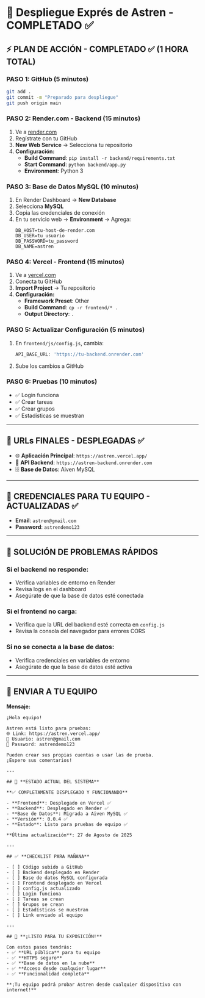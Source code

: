 # 🚀 Despliegue Exprés de Astren - COMPLETADO ✅

## ⚡ **PLAN DE ACCIÓN - COMPLETADO ✅ (1 HORA TOTAL)**

### **PASO 1: GitHub (5 minutos)**
```bash
git add .
git commit -m "Preparado para despliegue"
git push origin main
```

### **PASO 2: Render.com - Backend (15 minutos)**
1. Ve a [render.com](https://render.com)
2. Regístrate con tu GitHub
3. **New Web Service** → Selecciona tu repositorio
4. **Configuración:**
   - **Build Command**: `pip install -r backend/requirements.txt`
   - **Start Command**: `python backend/app.py`
   - **Environment**: Python 3

### **PASO 3: Base de Datos MySQL (10 minutos)**
1. En Render Dashboard → **New Database**
2. Selecciona **MySQL**
3. Copia las credenciales de conexión
4. En tu servicio web → **Environment** → Agrega:
   ```
   DB_HOST=tu-host-de-render.com
   DB_USER=tu_usuario
   DB_PASSWORD=tu_password
   DB_NAME=astren
   ```

### **PASO 4: Vercel - Frontend (15 minutos)**
1. Ve a [vercel.com](https://vercel.com)
2. Conecta tu GitHub
3. **Import Project** → Tu repositorio
4. **Configuración:**
   - **Framework Preset**: Other
   - **Build Command**: `cp -r frontend/* .`
   - **Output Directory**: `.`

### **PASO 5: Actualizar Configuración (5 minutos)**
1. En `frontend/js/config.js`, cambia:
   ```javascript
   API_BASE_URL: 'https://tu-backend.onrender.com'
   ```
2. Sube los cambios a GitHub

### **PASO 6: Pruebas (10 minutos)**
- ✅ Login funciona
- ✅ Crear tareas
- ✅ Crear grupos
- ✅ Estadísticas se muestran

---

## 🎯 **URLs FINALES - DESPLEGADAS ✅**

- 🌐 **Aplicación Principal**: `https://astren.vercel.app/`
- 🔧 **API Backend**: `https://astren-backend.onrender.com`
- 🗄️ **Base de Datos**: Aiven MySQL

---

## 📧 **CREDENCIALES PARA TU EQUIPO - ACTUALIZADAS ✅**

- **Email**: `astren@gmail.com`
- **Password**: `astrendemo123`

---

## 🚨 **SOLUCIÓN DE PROBLEMAS RÁPIDOS**

### **Si el backend no responde:**
- Verifica variables de entorno en Render
- Revisa logs en el dashboard
- Asegúrate de que la base de datos esté conectada

### **Si el frontend no carga:**
- Verifica que la URL del backend esté correcta en `config.js`
- Revisa la consola del navegador para errores CORS

### **Si no se conecta a la base de datos:**
- Verifica credenciales en variables de entorno
- Asegúrate de que la base de datos esté activa

---

## 📱 **ENVIAR A TU EQUIPO**

**Mensaje:**
```
¡Hola equipo! 

Astren está listo para pruebas:
🌐 Link: https://astren.vercel.app/
📧 Usuario: astren@gmail.com
🔑 Password: astrendemo123

Pueden crear sus propias cuentas o usar las de prueba.
¡Espero sus comentarios!

---

## 🎉 **ESTADO ACTUAL DEL SISTEMA**

**✅ COMPLETAMENTE DESPLEGADO Y FUNCIONANDO**

- **Frontend**: Desplegado en Vercel ✅
- **Backend**: Desplegado en Render ✅  
- **Base de Datos**: Migrada a Aiven MySQL ✅
- **Versión**: 0.0.4 ✅
- **Estado**: Listo para pruebas de equipo ✅

**Última actualización**: 27 de Agosto de 2025

---

## ✅ **CHECKLIST PARA MAÑANA**

- [ ] Código subido a GitHub
- [ ] Backend desplegado en Render
- [ ] Base de datos MySQL configurada
- [ ] Frontend desplegado en Vercel
- [ ] config.js actualizado
- [ ] Login funciona
- [ ] Tareas se crean
- [ ] Grupos se crean
- [ ] Estadísticas se muestran
- [ ] Link enviado al equipo

---

## 🎉 **¡LISTO PARA TU EXPOSICIÓN!**

Con estos pasos tendrás:
- ✅ **URL pública** para tu equipo
- ✅ **HTTPS seguro**
- ✅ **Base de datos en la nube**
- ✅ **Acceso desde cualquier lugar**
- ✅ **Funcionalidad completa**

**¡Tu equipo podrá probar Astren desde cualquier dispositivo con internet!** 